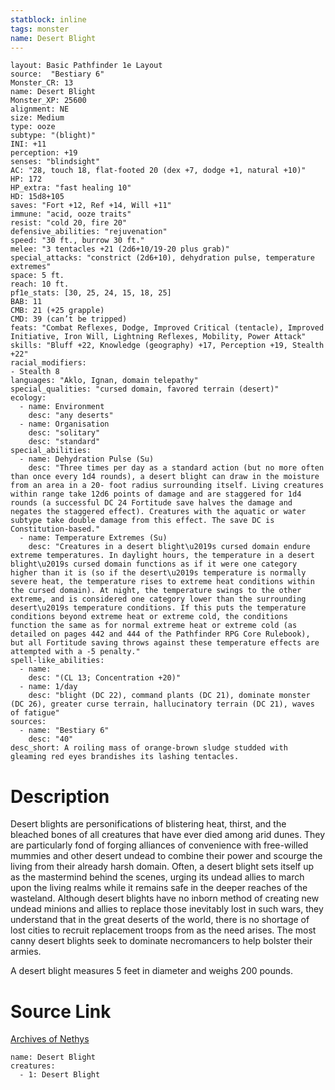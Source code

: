 ```yaml
---
statblock: inline
tags: monster
name: Desert Blight
---
```

```statblock
layout: Basic Pathfinder 1e Layout
source:  "Bestiary 6"
Monster_CR: 13
name: Desert Blight
Monster_XP: 25600
alignment: NE
size: Medium
type: ooze
subtype: "(blight)"
INI: +11
perception: +19
senses: "blindsight"
AC: "28, touch 18, flat-footed 20 (dex +7, dodge +1, natural +10)"
HP: 172
HP_extra: "fast healing 10"
HD: 15d8+105
saves: "Fort +12, Ref +14, Will +11"
immune: "acid, ooze traits"
resist: "cold 20, fire 20"
defensive_abilities: "rejuvenation"
speed: "30 ft., burrow 30 ft."
melee: "3 tentacles +21 (2d6+10/19-20 plus grab)"
special_attacks: "constrict (2d6+10), dehydration pulse, temperature extremes"
space: 5 ft.
reach: 10 ft.
pf1e_stats: [30, 25, 24, 15, 18, 25]
BAB: 11
CMB: 21 (+25 grapple)
CMD: 39 (can’t be tripped)
feats: "Combat Reflexes, Dodge, Improved Critical (tentacle), Improved Initiative, Iron Will, Lightning Reflexes, Mobility, Power Attack"
skills: "Bluff +22, Knowledge (geography) +17, Perception +19, Stealth +22"
racial_modifiers:
- Stealth 8
languages: "Aklo, Ignan, domain telepathy"
special_qualities: "cursed domain, favored terrain (desert)"
ecology:
  - name: Environment
    desc: "any deserts"
  - name: Organisation
    desc: "solitary"
    desc: "standard"
special_abilities:
  - name: Dehydration Pulse (Su)
    desc: "Three times per day as a standard action (but no more often than once every 1d4 rounds), a desert blight can draw in the moisture from an area in a 20- foot radius surrounding itself. Living creatures within range take 12d6 points of damage and are staggered for 1d4 rounds (a successful DC 24 Fortitude save halves the damage and negates the staggered effect). Creatures with the aquatic or water subtype take double damage from this effect. The save DC is Constitution-based."
  - name: Temperature Extremes (Su)
    desc: "Creatures in a desert blight\u2019s cursed domain endure extreme temperatures. In daylight hours, the temperature in a desert blight\u2019s cursed domain functions as if it were one category higher than it is (so if the desert\u2019s temperature is normally severe heat, the temperature rises to extreme heat conditions within the cursed domain). At night, the temperature swings to the other extreme, and is considered one category lower than the surrounding desert\u2019s temperature conditions. If this puts the temperature conditions beyond extreme heat or extreme cold, the conditions function the same as for normal extreme heat or extreme cold (as detailed on pages 442 and 444 of the Pathfinder RPG Core Rulebook), but all Fortitude saving throws against these temperature effects are attempted with a -5 penalty."
spell-like_abilities:
  - name:
    desc: "(CL 13; Concentration +20)"
  - name: 1/day
    desc: "blight (DC 22), command plants (DC 21), dominate monster (DC 26), greater curse terrain, hallucinatory terrain (DC 21), waves of fatigue"
sources:
  - name: "Bestiary 6"
    desc: "40"
desc_short: A roiling mass of orange-brown sludge studded with gleaming red eyes brandishes its lashing tentacles.
```
# Description
Desert blights are personifications of blistering heat, thirst, and the bleached bones of all creatures that have ever died among arid dunes. They are particularly fond of forging alliances of convenience with free-willed mummies and other desert undead to combine their power and scourge the living from their already harsh domain. Often, a desert blight sets itself up as the mastermind behind the scenes, urging its undead allies to march upon the living realms while it remains safe in the deeper reaches of the wasteland. Although desert blights have no inborn method of creating new undead minions and allies to replace those inevitably lost in such wars, they understand that in the great deserts of the world, there is no shortage of lost cities to recruit replacement troops from as the need arises. The most canny desert blights seek to dominate necromancers to help bolster their armies. 

A desert blight measures 5 feet in diameter and weighs 200 pounds.
# Source Link
[Archives of Nethys](https://aonprd.com/MonsterDisplay.aspx?ItemName=Desert%20Blight)
```encounter-table
name: Desert Blight
creatures:
  - 1: Desert Blight
```
